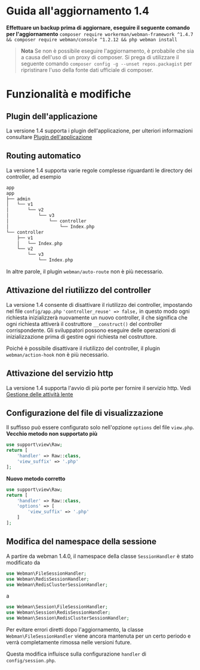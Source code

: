 # Guida all'aggiornamento 1.4

**Effettuare un backup prima di aggiornare, eseguire il seguente comando per l'aggiornamento**
`composer require workerman/webman-framework ^1.4.7 && composer require webman/console ^1.2.12 && php webman install`

> **Nota**
> Se non è possibile eseguire l'aggiornamento, è probabile che sia a causa dell'uso di un proxy di composer. Si prega di utilizzare il seguente comando `composer config -g --unset repos.packagist` per ripristinare l'uso della fonte dati ufficiale di composer.

# Funzionalità e modifiche

## Plugin dell'applicazione
La versione 1.4 supporta i plugin dell'applicazione, per ulteriori informazioni consultare [Plugin dell'applicazione](../plugin/app.md)

## Routing automatico
La versione 1.4 supporta varie regole complesse riguardanti le directory dei controller, ad esempio
```php
app
app
├── admin
│   └── v1
│       └── v2
│           └── v3
│               └── controller
│                   └── Index.php
└── controller
    ├── v1
    │   └── Index.php
    └── v2
        └── v3
            └── Index.php
```
In altre parole, il plugin `webman/auto-route` non è più necessario.

## Attivazione del riutilizzo del controller
La versione 1.4 consente di disattivare il riutilizzo dei controller, impostando nel file `config/app.php` `'controller_reuse' => false,` in questo modo ogni richiesta inizializzerà nuovamente un nuovo controller, il che significa che ogni richiesta attiverà il costruttore `__construct()` del controller corrispondente. Gli sviluppatori possono eseguire delle operazioni di inizializzazione prima di gestire ogni richiesta nel costruttore.

Poiché è possibile disattivare il riutilizzo del controller, il plugin `webman/action-hook` non è più necessario.

## Attivazione del servizio http
La versione 1.4 supporta l'avvio di più porte per fornire il servizio http.
Vedi [Gestione delle attività lente](../others/task.md)

## Configurazione del file di visualizzazione
Il suffisso può essere configurato solo nell'opzione `options` del file `view.php`.
**Vecchio metodo non supportato più**
```php
use support\view\Raw;
return [
    'handler' => Raw::class,
    'view_suffix' => '.php'
];
```
**Nuovo metodo corretto**
```php
use support\view\Raw;
return [
    'handler' => Raw::class,
    'options' => [
        'view_suffix' => '.php'
    ]
];
```

## Modifica del namespace della sessione
A partire da webman 1.4.0, il namespace della classe `SessionHandler` è stato modificato da
```php
use Webman\FileSessionHandler;  
use Webman\RedisSessionHandler;  
use Webman\RedisClusterSessionHandler;  
```
a  
```php
use Webman\Session\FileSessionHandler;  
use Webman\Session\RedisSessionHandler;  
use Webman\Session\RedisClusterSessionHandler;
```

Per evitare errori diretti dopo l'aggiornamento, la classe `Webman\FileSessionHandler` viene ancora mantenuta per un certo periodo e verrà completamente rimossa nelle versioni future.

Questa modifica influisce sulla configurazione `handler` di `config/session.php`.
